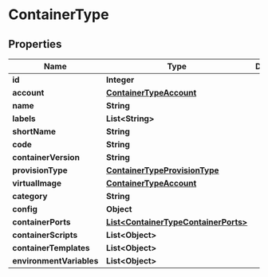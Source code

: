 

# ContainerType

## Properties

Name | Type | Description | Notes
------------ | ------------- | ------------- | -------------
**id** | **Integer** |  |  [optional]
**account** | [**ContainerTypeAccount**](ContainerTypeAccount.md) |  |  [optional]
**name** | **String** |  |  [optional]
**labels** | **List&lt;String&gt;** |  |  [optional]
**shortName** | **String** |  |  [optional]
**code** | **String** |  |  [optional]
**containerVersion** | **String** |  |  [optional]
**provisionType** | [**ContainerTypeProvisionType**](ContainerTypeProvisionType.md) |  |  [optional]
**virtualImage** | [**ContainerTypeAccount**](ContainerTypeAccount.md) |  |  [optional]
**category** | **String** |  |  [optional]
**config** | **Object** |  |  [optional]
**containerPorts** | [**List&lt;ContainerTypeContainerPorts&gt;**](ContainerTypeContainerPorts.md) |  |  [optional]
**containerScripts** | **List&lt;Object&gt;** |  |  [optional]
**containerTemplates** | **List&lt;Object&gt;** |  |  [optional]
**environmentVariables** | **List&lt;Object&gt;** |  |  [optional]



